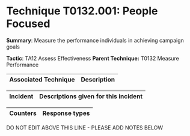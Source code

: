 # Technique T0132.001: People Focused

**Summary**: Measure the performance individuals in achieving campaign goals

**Tactic**: TA12 Assess Effectiveness           **Parent Technique:** T0132 Measure Performance


| Associated Technique | Description |
| --------- | ------------------------- |



| Incident | Descriptions given for this incident |
| -------- | -------------------- |



| Counters | Response types |
| -------- | -------------- |


DO NOT EDIT ABOVE THIS LINE - PLEASE ADD NOTES BELOW
